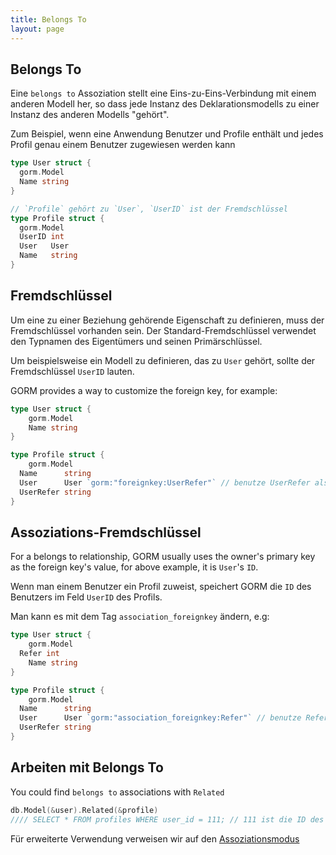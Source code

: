 ```yaml
---
title: Belongs To
layout: page
---
```

## Belongs To

Eine `belongs to` Assoziation stellt eine Eins-zu-Eins-Verbindung mit einem anderen Modell her, so dass jede Instanz des Deklarationsmodells zu einer Instanz des anderen Modells "gehört".

Zum Beispiel, wenn eine Anwendung Benutzer und Profile enthält und jedes Profil genau einem Benutzer zugewiesen werden kann

```go
type User struct {
  gorm.Model
  Name string
}

// `Profile` gehört zu `User`, `UserID` ist der Fremdschlüssel
type Profile struct {
  gorm.Model
  UserID int
  User   User
  Name   string
}
```

## Fremdschlüssel

Um eine zu einer Beziehung gehörende Eigenschaft zu definieren, muss der Fremdschlüssel vorhanden sein. Der Standard-Fremdschlüssel verwendet den Typnamen des Eigentümers und seinen Primärschlüssel.

Um beispielsweise ein Modell zu definieren, das zu ` User ` gehört, sollte der Fremdschlüssel ` UserID ` lauten.

GORM provides a way to customize the foreign key, for example:

```go
type User struct {
    gorm.Model
    Name string
}

type Profile struct {
    gorm.Model
  Name      string
  User      User `gorm:"foreignkey:UserRefer"` // benutze UserRefer als Fremdschlüssel
  UserRefer string
}
```

## Assoziations-Fremdschlüssel

For a belongs to relationship, GORM usually uses the owner's primary key as the foreign key's value, for above example, it is `User`'s `ID`.

Wenn man einem Benutzer ein Profil zuweist, speichert GORM die `ID` des Benutzers im Feld `UserID` des Profils.

Man kann es mit dem Tag `association_foreignkey` ändern, e.g:

```go
type User struct {
    gorm.Model
  Refer int
    Name string
}

type Profile struct {
    gorm.Model
  Name      string
  User      User `gorm:"association_foreignkey:Refer"` // benutze Refer als Fremdschlüssel der Assoziation
  UserRefer string
}
```

## Arbeiten mit Belongs To

You could find `belongs to` associations with `Related`

```go
db.Model(&user).Related(&profile)
//// SELECT * FROM profiles WHERE user_id = 111; // 111 ist die ID des Nutzers
```

Für erweiterte Verwendung verweisen wir auf den [Assoziationsmodus](/docs/associations.html#Association-Mode)